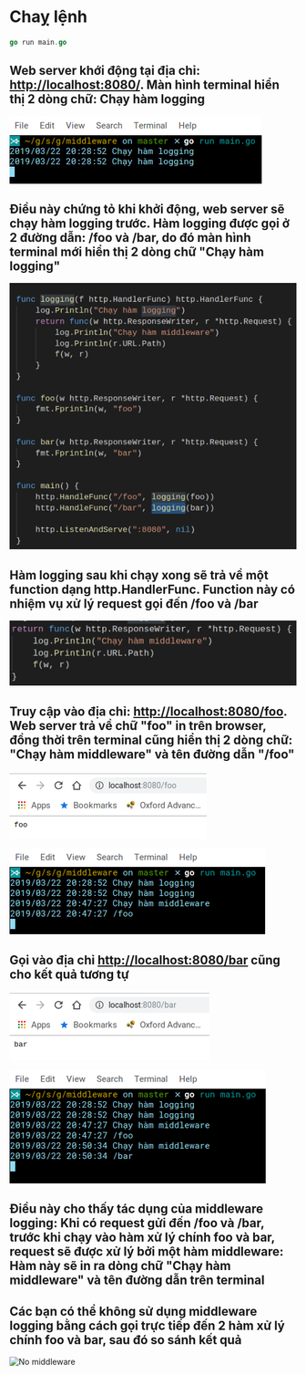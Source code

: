 # Chaỵ lệnh

```go
go run main.go
```

## Web server khới động tại địa chỉ: [http://localhost:8080/](http://localhost:8080/ "http://localhost:8080/"). Màn hình terminal hiển thị 2 dòng chữ: Chạy hàm logging

![Màn hình terminal](gorun.png?raw=true "Màn hình terminal")

## Điều này chứng tỏ khi khởi động, web server sẽ chạy hàm logging trước. Hàm logging được gọi ở 2 đường dẫn: /foo và /bar, do đó màn hình terminal mới hiển thị 2 dòng chữ "Chạy hàm logging"

![Logging function](logging.png?raw=true "Logging function")

## Hàm logging sau khi chạy xong sẽ trả về một function dạng http.HandlerFunc. Function này có nhiệm vụ xử lý request gọi đến /foo và /bar

![Route request handler](middleware_func.png?raw=true "Route request handler")

## Truy cập vào địa chỉ: [http://localhost:8080/foo](http://localhost:8080/foo "http://localhost:8080/foo"). Web server trả về chữ "foo" in trên browser, đồng thời trên terminal cũng hiển thị 2 dòng chữ: "Chạy hàm middleware" và tên đường dẫn "/foo"

![Foo browser](foo_browser.png?raw=true "Foo browser")

![Foo terminal](foo_terminal.png?raw=true "Foo terminal")

## Gọi vào địa chỉ [http://localhost:8080/bar](http://localhost:8080/bar "http://localhost:8080/bar") cũng cho kết quả tương tự

![Bar browser](bar_browser.png?raw=true "Bar browser")

![Bar terminal](bar_terminal.png?raw=true "Bar terminal")

## Điều này cho thấy tác dụng của middleware logging: Khi có request gửi đến /foo và /bar, trước khi chạy vào hàm xử lý chính foo và bar, request sẽ được xử lý bởi một hàm middleware: Hàm này sẽ in ra dòng chữ "Chạy hàm middleware" và tên đường dẫn trên terminal

## Các bạn có thể không sử dụng middleware logging bằng cách gọi trực tiếp đến 2 hàm xử lý chính foo và bar, sau đó so sánh kết quả

![No middleware](no_middleware.png?raw=true "No middleware")